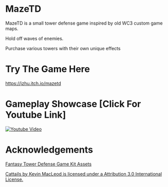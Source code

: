 # MazeTD
MazeTD is a small tower defense game inspired by old WC3 custom game maps.

Hold off waves of enemies.

Purchase various towers with their own unique effects

# Try The Game Here

https://jzhu.itch.io/mazetd

# Gameplay Showcase [Click For Youtube Link]

[![Youtube Video](https://img.itch.zone/aW1hZ2UvMjA4MTAwMy8xMjI0ODY4OC5qcGc=/original/6%2F1GeH.jpg)](https://www.youtube.com/watch?v=j75X9MqnLpo)

# Acknowledgements
[Fantasy Tower Defense Game Kit Assets](https://free-game-assets.itch.io/fantasy-tower-defense-game-kit)

[Cattails by Kevin MacLeod is licensed under a Attribution 3.0 International License.]([https://jesse-m.itch.io/jungle-pack](https://freemusicarchive.org/music/Kevin_MacLeod/Thatched_Villagers/Cattails_1621/))
